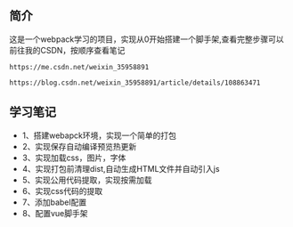 <!--
 * @Date: 2020-10-08 12:14:54
 * @LastEditTime: 2020-10-08 22:11:36
 * @FilePath: \webpackDemo\README.md
 * @Author: 九段刀客
 * @permission: 
-->
## 简介
这是一个webpack学习的项目，实现从0开始搭建一个脚手架,查看完整步骤可以前往我的CSDN，按顺序查看笔记
```
https://me.csdn.net/weixin_35958891
```
```
https://blog.csdn.net/weixin_35958891/article/details/108863471
```
## 学习笔记
- 1、搭建webapck环境，实现一个简单的打包
- 2、实现保存自动编译预览热更新
- 3、实现加载css，图片，字体
- 4、实现打包前清理dist,自动生成HTML文件并自动引入js
- 5、实现公用代码提取，实现按需加载
- 6、实现css代码的提取
- 7、添加babel配置
- 8、配置vue脚手架